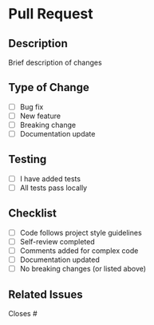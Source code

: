 # Pull Request

## Description
Brief description of changes

## Type of Change
- [ ] Bug fix
- [ ] New feature
- [ ] Breaking change
- [ ] Documentation update

## Testing
- [ ] I have added tests
- [ ] All tests pass locally

## Checklist
- [ ] Code follows project style guidelines
- [ ] Self-review completed
- [ ] Comments added for complex code
- [ ] Documentation updated
- [ ] No breaking changes (or listed above)

## Related Issues
Closes #


